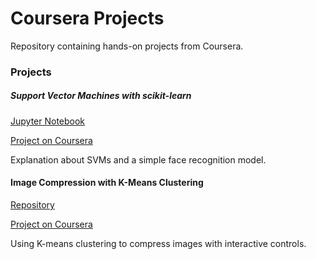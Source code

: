 # Coursera Projects
Repository containing hands-on projects from Coursera.

### Projects

##### Support Vector Machines with scikit-learn
  [Jupyter Notebook](https://github.com/pedrohortencio/coursera-projects/blob/main/Support%20Vector%20Machines.ipynb)
  
  [Project on Coursera](https://www.coursera.org/projects/support-vector-machines-scikit-learn)
  
  Explanation about SVMs and a simple face recognition model.

#### Image Compression with K-Means Clustering
  [Repository](https://github.com/pedrohortencio/coursera-projects/tree/main/Image%20Compression%20with%20K-Means%20Clustering)

  [Project on Coursera](https://www.coursera.org/learn/scikit-learn-k-means-clustering-image-compression)

  Using K-means clustering to compress images with interactive controls.
